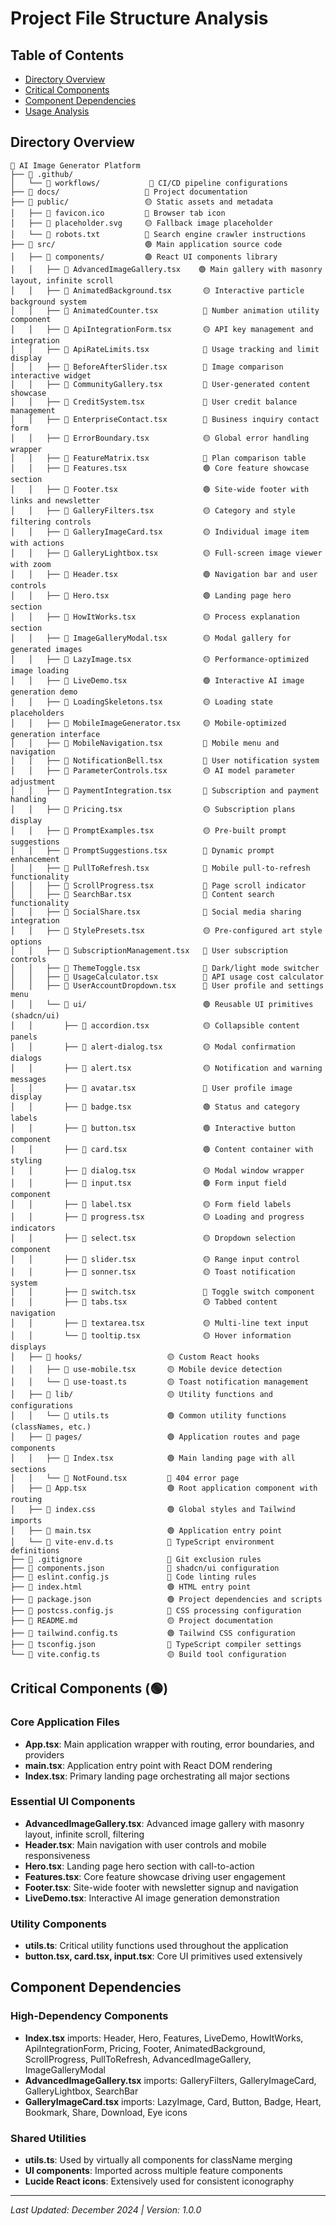 
# Project File Structure Analysis

## Table of Contents
- [Directory Overview](#directory-overview)
- [Critical Components](#critical-components)
- [Component Dependencies](#component-dependencies)
- [Usage Analysis](#usage-analysis)

## Directory Overview

```
📁 AI Image Generator Platform
├── 📁 .github/
│   └── 📁 workflows/           🔴 CI/CD pipeline configurations
├── 📁 docs/                   🔴 Project documentation
├── 📁 public/                 🟡 Static assets and metadata
│   ├── 📄 favicon.ico         🔴 Browser tab icon
│   ├── 📄 placeholder.svg     🟡 Fallback image placeholder
│   └── 📄 robots.txt          🔴 Search engine crawler instructions
├── 📁 src/                    🟢 Main application source code
│   ├── 📁 components/         🟢 React UI components library
│   │   ├── 📄 AdvancedImageGallery.tsx    🟢 Main gallery with masonry layout, infinite scroll
│   │   ├── 📄 AnimatedBackground.tsx       🟡 Interactive particle background system
│   │   ├── 📄 AnimatedCounter.tsx          🔴 Number animation utility component
│   │   ├── 📄 ApiIntegrationForm.tsx       🟡 API key management and integration
│   │   ├── 📄 ApiRateLimits.tsx            🔴 Usage tracking and limit display
│   │   ├── 📄 BeforeAfterSlider.tsx        🔴 Image comparison interactive widget
│   │   ├── 📄 CommunityGallery.tsx         🔴 User-generated content showcase
│   │   ├── 📄 CreditSystem.tsx             🔴 User credit balance management
│   │   ├── 📄 EnterpriseContact.tsx        🔴 Business inquiry contact form
│   │   ├── 📄 ErrorBoundary.tsx            🟡 Global error handling wrapper
│   │   ├── 📄 FeatureMatrix.tsx            🔴 Plan comparison table
│   │   ├── 📄 Features.tsx                 🟢 Core feature showcase section
│   │   ├── 📄 Footer.tsx                   🟢 Site-wide footer with links and newsletter
│   │   ├── 📄 GalleryFilters.tsx           🟡 Category and style filtering controls
│   │   ├── 📄 GalleryImageCard.tsx         🟡 Individual image item with actions
│   │   ├── 📄 GalleryLightbox.tsx          🟡 Full-screen image viewer with zoom
│   │   ├── 📄 Header.tsx                   🟢 Navigation bar and user controls
│   │   ├── 📄 Hero.tsx                     🟢 Landing page hero section
│   │   ├── 📄 HowItWorks.tsx               🟡 Process explanation section
│   │   ├── 📄 ImageGalleryModal.tsx        🟡 Modal gallery for generated images
│   │   ├── 📄 LazyImage.tsx                🟡 Performance-optimized image loading
│   │   ├── 📄 LiveDemo.tsx                 🟢 Interactive AI image generation demo
│   │   ├── 📄 LoadingSkeletons.tsx         🟡 Loading state placeholders
│   │   ├── 📄 MobileImageGenerator.tsx     🟡 Mobile-optimized generation interface
│   │   ├── 📄 MobileNavigation.tsx         🔴 Mobile menu and navigation
│   │   ├── 📄 NotificationBell.tsx         🔴 User notification system
│   │   ├── 📄 ParameterControls.tsx        🟡 AI model parameter adjustment
│   │   ├── 📄 PaymentIntegration.tsx       🔴 Subscription and payment handling
│   │   ├── 📄 Pricing.tsx                  🟡 Subscription plans display
│   │   ├── 📄 PromptExamples.tsx           🟡 Pre-built prompt suggestions
│   │   ├── 📄 PromptSuggestions.tsx        🔴 Dynamic prompt enhancement
│   │   ├── 📄 PullToRefresh.tsx            🔴 Mobile pull-to-refresh functionality
│   │   ├── 📄 ScrollProgress.tsx           🔴 Page scroll indicator
│   │   ├── 📄 SearchBar.tsx                🔴 Content search functionality
│   │   ├── 📄 SocialShare.tsx              🔴 Social media sharing integration
│   │   ├── 📄 StylePresets.tsx             🟡 Pre-configured art style options
│   │   ├── 📄 SubscriptionManagement.tsx   🔴 User subscription controls
│   │   ├── 📄 ThemeToggle.tsx              🔴 Dark/light mode switcher
│   │   ├── 📄 UsageCalculator.tsx          🔴 API usage cost calculator
│   │   ├── 📄 UserAccountDropdown.tsx      🔴 User profile and settings menu
│   │   └── 📁 ui/                          🟢 Reusable UI primitives (shadcn/ui)
│   │       ├── 📄 accordion.tsx            🟡 Collapsible content panels
│   │       ├── 📄 alert-dialog.tsx         🟡 Modal confirmation dialogs
│   │       ├── 📄 alert.tsx                🟡 Notification and warning messages
│   │       ├── 📄 avatar.tsx               🔴 User profile image display
│   │       ├── 📄 badge.tsx                🟢 Status and category labels
│   │       ├── 📄 button.tsx               🟢 Interactive button component
│   │       ├── 📄 card.tsx                 🟢 Content container with styling
│   │       ├── 📄 dialog.tsx               🟡 Modal window wrapper
│   │       ├── 📄 input.tsx                🟢 Form input field component
│   │       ├── 📄 label.tsx                🟡 Form field labels
│   │       ├── 📄 progress.tsx             🟡 Loading and progress indicators
│   │       ├── 📄 select.tsx               🟡 Dropdown selection component
│   │       ├── 📄 slider.tsx               🟡 Range input control
│   │       ├── 📄 sonner.tsx               🟡 Toast notification system
│   │       ├── 📄 switch.tsx               🔴 Toggle switch component
│   │       ├── 📄 tabs.tsx                 🟡 Tabbed content navigation
│   │       ├── 📄 textarea.tsx             🟡 Multi-line text input
│   │       └── 📄 tooltip.tsx              🟡 Hover information displays
│   ├── 📁 hooks/                   🟡 Custom React hooks
│   │   ├── 📄 use-mobile.tsx       🟡 Mobile device detection
│   │   └── 📄 use-toast.ts         🟡 Toast notification management
│   ├── 📁 lib/                     🟡 Utility functions and configurations
│   │   └── 📄 utils.ts             🟢 Common utility functions (classNames, etc.)
│   ├── 📁 pages/                   🟢 Application routes and page components
│   │   ├── 📄 Index.tsx            🟢 Main landing page with all sections
│   │   └── 📄 NotFound.tsx         🔴 404 error page
│   ├── 📄 App.tsx                  🟢 Root application component with routing
│   ├── 📄 index.css                🟢 Global styles and Tailwind imports
│   ├── 📄 main.tsx                 🟢 Application entry point
│   └── 📄 vite-env.d.ts            🔴 TypeScript environment definitions
├── 📄 .gitignore                   🔴 Git exclusion rules
├── 📄 components.json              🔴 shadcn/ui configuration
├── 📄 eslint.config.js             🔴 Code linting rules
├── 📄 index.html                   🟢 HTML entry point
├── 📄 package.json                 🟢 Project dependencies and scripts
├── 📄 postcss.config.js            🔴 CSS processing configuration
├── 📄 README.md                    🟡 Project documentation
├── 📄 tailwind.config.ts           🟢 Tailwind CSS configuration
├── 📄 tsconfig.json                🔴 TypeScript compiler settings
└── 📄 vite.config.ts               🟡 Build tool configuration
```

## Critical Components (🟢)

### Core Application Files
- **App.tsx**: Main application wrapper with routing, error boundaries, and providers
- **main.tsx**: Application entry point with React DOM rendering
- **Index.tsx**: Primary landing page orchestrating all major sections

### Essential UI Components
- **AdvancedImageGallery.tsx**: Advanced image gallery with masonry layout, infinite scroll, filtering
- **Header.tsx**: Main navigation with user controls and mobile responsiveness
- **Hero.tsx**: Landing page hero section with call-to-action
- **Features.tsx**: Core feature showcase driving user engagement
- **Footer.tsx**: Site-wide footer with newsletter signup and navigation
- **LiveDemo.tsx**: Interactive AI image generation demonstration

### Utility Components
- **utils.ts**: Critical utility functions used throughout the application
- **button.tsx, card.tsx, input.tsx**: Core UI primitives used extensively

## Component Dependencies

### High-Dependency Components
- **Index.tsx** imports: Header, Hero, Features, LiveDemo, HowItWorks, ApiIntegrationForm, Pricing, Footer, AnimatedBackground, ScrollProgress, PullToRefresh, AdvancedImageGallery, ImageGalleryModal
- **AdvancedImageGallery.tsx** imports: GalleryFilters, GalleryImageCard, GalleryLightbox, SearchBar
- **GalleryImageCard.tsx** imports: LazyImage, Card, Button, Badge, Heart, Bookmark, Share, Download, Eye icons

### Shared Utilities
- **utils.ts**: Used by virtually all components for className merging
- **UI components**: Imported across multiple feature components
- **Lucide React icons**: Extensively used for consistent iconography

---

*Last Updated: December 2024 | Version: 1.0.0*
